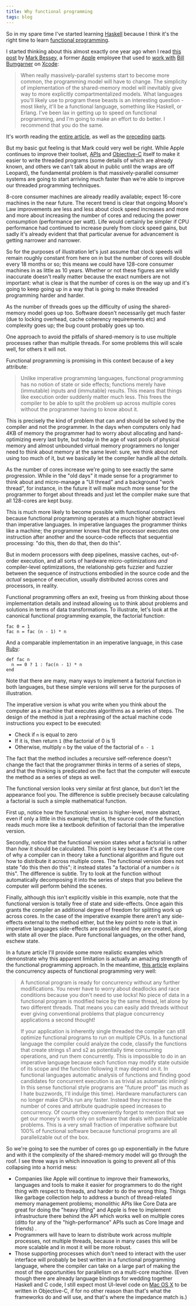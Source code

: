 ```yaml
---
title: Why functional programming
tags: blog
---
```


So in my spare time I've started learning [Haskell](http://typechecked.net/wiki/Haskell) because I think it's the right time to learn [functional programming](http://typechecked.net/wiki/functional%20programming).

I started thinking about this almost exactly one year ago when I read [this post](http://codemines.blogspot.com/2006/09/another-thread-on-threads.html) by [Mark Bessey](http://codemines.blogspot.com/), a former [Apple](http://typechecked.net/wiki/Apple) employee that used to [work with](http://www.friday.com/bbum/2006/09/03/into-the-codemines/) [Bill Bumgarner](http://www.friday.com/bbum) on [Xcode](http://typechecked.net/wiki/Xcode):

> When really massively-parallel systems start to become more common, the programming model will have to change. The simplicity of implementation of the shared-memory model will inevitably give way to more explicitly compartmentalized models. What languages you'll likely use to program these beasts is an interesting question - most likely, it'll be a functional language, something like Haskell, or Erlang. I've been lax in getting up to speed on functional programming, and I'm going to make an effort to do better. I recommend that you do the same.

It's worth reading the [entire article](http://codemines.blogspot.com/2006/09/another-thread-on-threads.html), as well as the [preceding](http://codemines.blogspot.com/2006/09/hell-is-multi-threaded-c-program.html) [parts](http://codemines.blogspot.com/2006/08/now-they-have-two-problems.html).

But my basic gut feeling is that Mark could very well be right. While Apple continues to improve their toolset, [APIs](http://typechecked.net/wiki/APIs) and [Objective-C](http://typechecked.net/wiki/Objective-C) itself to make it easier to write threaded programs (some details of which are already known, and others we can't talk about in public until the wraps are off Leopard), the fundamental problem is that massively-parallel consumer systems are going to start arriving much faster than we're able to improve our threaded programming techniques.

8-core consumer machines are already readily available; expect 16-core machines in the near future. The recent trend is clear that ongoing Moore's Law improvements are less and less about clock speed increases and more and more about increasing the number of cores and reducing the power consumption (performance per watt). Life would certainly be simpler if CPU performance had continued to increase purely from clock speed gains, but sadly it's already evident that that particular avenue for advancement is getting narrower and narrower.

So for the purposes of illustration let's just assume that clock speeds will remain roughly constant from here on in but the number of cores will double every 18 months or so; this means we could have 128-core consumer machines in as little as 10 years. Whether or not these figures are wildly inaccurate doesn't really matter because the exact numbers are not important: what is clear is that the number of cores is on the way up and it's going to keep going up in a way that is going to make threaded programming harder and harder.

As the number of threads goes up the difficulty of using the shared-memory model goes up too. Software doesn't necessarily get much faster (due to locking overhead, cache coherency requirements etc) and complexity goes up; the bug count probably goes up too.

One approach to avoid the pitfalls of shared-memory is to use multiple processes rather than multiple threads. For some problems this will scale well, for others it will not.

Functional programming is promising in this context because of a key attribute:

> Unlike imperative programming languages, functional programming has no notion of state or side effects; functions merely have (immutable) inputs and (immutable) results. This means that things like execution order suddenly matter much less. This frees the compiler to be able to split the problem up across multiple cores without the programmer having to know about it.

This is precisely the kind of problem that can and should be solved by the compiler and not the programmer. In the days when computers only had 4KB of memory the programmer had to worry about allocating and hand-optimizing every last byte, but today in the age of vast pools of physical memory and almost unbounded virtual memory programmers no longer need to think about memory at the same level: sure, we think about not using too much of it, but we basically let the compiler handle all the _details_.

As the number of cores increase we're going to see exactly the same progression. While in the "old days" it made sense for a programmer to think about and micro-manage a "UI thread" and a background "work thread", for instance, in the future it will make much more sense for the programmer to forget about threads and just let the compiler make sure that all 128-cores are kept busy.

This is much more likely to become possible with functional compilers because functional programming operates at a much higher abstract level than imperative languages. In imperative languages the programmer thinks like a machine; the programmer knows that the processor executes one instruction after another and the source-code reflects that sequential processing: "do this, then do that, then do this".

But in modern processors with deep pipelines, massive caches, out-of-order execution, and all sorts of hardware micro-optimizations _and_ compiler-level optimizations, the relationship gets fuzzier and fuzzier between the sequence of instructions embodied in the source code and the _actual_ sequence of execution, usually distributed across cores and processors, in reality.

Functional programming offers an exit, freeing us from thinking about those implementation details and instead allowing us to think about problems and solutions in terms of data transformations. To illustrate, let's look at the canonical functional programming example, the factorial function:

    fac 0 = 1
    fac n = fac (n - 1) * n

And a comparable implementation in an imperative language, in this case [Ruby](http://typechecked.net/wiki/Ruby):

    def fac n
      n == 0 ? 1 : fac(n - 1) * n
    end

Note that there are many, many ways to implement a factorial function in both languages, but these simple versions will serve for the purposes of illustration.

The imperative version is what you write when you think about the computer as a machine that executes algorithms as a series of steps. The design of the method is just a rephrasing of the actual machine code instructions you expect to be executed:

-   Check if `n` is equal to zero
-   If it is, then return `1` (the factorial of 0 is 1)
-   Otherwise, multiply `n` by the value of the factorial of `n - 1`

The fact that the method includes a recursive self-reference doesn't change the fact that the programmer thinks in terms of a series of steps, and that the thinking is predicated on the fact that the computer will execute the method as a series of steps as well.

The functional version looks very similar at first glance, but don't let the appearance fool you. The difference is subtle precisely because calculating a factorial is such a simple mathematical function.

First up, notice how the functional version is higher-level, more abstract, even if only a little in this example; that is, the source code of the function reads much more like a textbook definition of factorial than the imperative version.

Secondly, notice that the functional version states _what_ a factorial is rather than _how_ it should be calculated. This point is key because it's at the core of why a compiler can in theory take a functional algorithm and figure out how to distribute it across multiple cores. The functional version does not state "do this then do this"; it instead states "a factorial of a number `n` _is_ this". The difference is subtle. Try to look at the function without automatically decomposing it into the series of steps that you believe the computer will perform behind the scenes.

Finally, although this isn't explicitly visible in this example, note that the functional version is totally free of state and side-effects. Once again this grants the compiler an additional degree of freedom for splitting work up across cores. In the case of the imperative example there aren't any side-effects external to the method either, but the key point to note is that in imperative languages side-effects are possible and they are created, along with state all over the place. Pure functional languages, on the other hand, eschew state.

In a future article I'll provide some more realistic examples which demonstrate why this apparent limitation is actually an amazing strength of the functional programming approach. In the meantime, [this article](http://www.defmacro.org/ramblings/fp.html) explains the concurrency aspects of functional programming very well:

> A functional program is ready for concurrency without any further modifications. You never have to worry about deadlocks and race conditions because you don't need to use locks! No piece of data in a functional program is modified twice by the same thread, let alone by two different threads. That means you can easily add threads without ever giving conventional problems that plague concurrency applications a second thought!
>
> If your application is inherently single threaded the compiler can still optimize functional programs to run on multiple CPUs. In a functional language the compiler could analyze the code, classify the functions that create strings s1 and s2 as potentially time consuming operations, and run them concurrently. This is impossible to do in an imperative language because each function may modify state outside of its scope and the function following it may depend on it. In functional languages automatic analysis of functions and finding good candidates for concurrent execution is as trivial as automatic inlining! In this sense functional style programs are "future proof" (as much as I hate buzzwords, I'll indulge this time). Hardware manufacturers can no longer make CPUs run any faster. Instead they increase the number of cores and attribute quadruple speed increases to concurrency. Of course they conveniently forget to mention that we get our money's worth only on software that deals with parallelizable problems. This is a very small fraction of imperative software but 100% of functional software because functional programs are all parallelizable out of the box.

So we're going to see the number of cores go up exponentially in the future and with it the complexity of the shared-memory model will go through the roof. I see three ways in which innovation is going to prevent all of this collapsing into a horrid mess:

-   Companies like Apple will continue to improve their frameworks, languages and tools to make it easier for programmers to do the right thing with respect to threads, and harder to do the wrong thing. Things like garbage collection help to address a bunch of thread-related memory management problems; monolithic APIs like Core Data are great for doing the "heavy lifting" and Apple is free to implement infrastructure there behind the API which works well on multiple cores (ditto for any of the "high-performance" APIs such as Core Image and friends) .
-   Programmers will have to learn to distribute work across multiple processes, not multiple threads, because in many cases this will be more scalable and in most it will be more robust.
-   Those supporting processes which don't need to interact with the user interface will probably be best written in a functional programming language, where the compiler can take on a large part of making the most of the opportunities for parallelism on a multi-core machine. (Even though there are already language bindings for wedding together Haskell and C code, I still expect most UI-level code on [Mac OS X](http://typechecked.net/wiki/Mac%20OS%20X) to be written in Objective-C, if for no other reason than that's what the frameworks do and will use, and that's where the impedance match is.)
